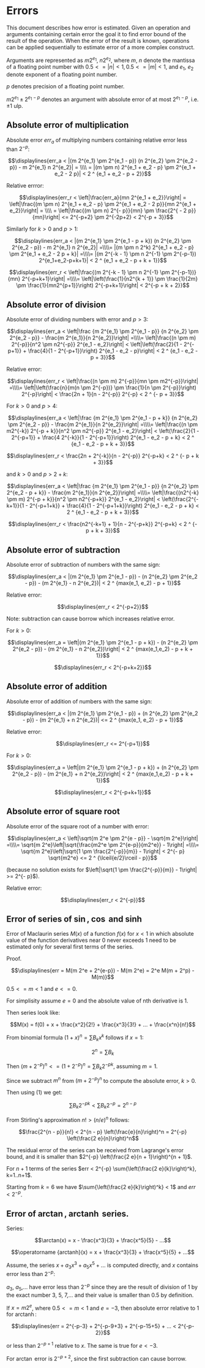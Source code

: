 # Errors

This document describes how error is estimated. Given an operation and arguments containing certain error the goal it to find error bound of the result of the operation. When the error of the result is known, operations can be applied sequentially to estimate error of a more complex construct.

Arguments are represented as $m2^{e_1}$, $n2^{e_2}$, where $m$, $n$ denote the mantissa of a floating point number with $0.5 <= |n| < 1, 0.5 <= |m| < 1$, and $e_1$, $e_2$ denote exponent of a floating point number.

$p$ denotes precision of a floating point number.

$m 2^{e_1} \pm 2^{e_1 - p}$ denotes an argument with absolute error of at most $2^{e_1-p}$, i.e. $\pm1$ ulp.

## Absolute error of multiplication

Absolute error $err_a$ of multiplying numbers containing relative error less than $2^{-p}$:

$$\displaylines{err_a < |(m 2^{e_1} \pm 2^{e_1 - p}) (n 2^{e_2} \pm 2^{e_2 - p}) - m 2^{e_1} n 2^{e_2}| = \\\\ = |(m \pm n) 2^{e_1 + e_2 - p} \pm 2^{e_1 + e_2 - 2 p}| < 2 ^ {e_1 + e_2 - p + 2}}$$

Relative errror:

$$\displaylines{err_r < \left|\frac{err_a}{mn 2^{e_1 + e_2}}\right| = \left|\frac{(m \pm n) 2^{e_1 + e_2 - p} \pm 2^{e_1 + e_2 - 2 p}}{mn 2^{e_1 + e_2}}\right| = \\\\ = \left|\frac{(m \pm n) 2^{- p}}{mn} \pm \frac{2^{ - 2 p}}{mn}\right| <= 2^{-p+2} \pm 2^{-2p+2} < 2^{-p + 3}}$$

Similarly for $k > 0$ and $p > 1$:

$$\displaylines{err_a < |(m 2^{e_1} \pm 2^{e_1 - p + k}) (n 2^{e_2} \pm 2^{e_2 - p}) - m 2^{e_1} n 2^{e_2}| =\\\\= |(m \pm n 2^k) 2^{e_1 + e_2 - p} \pm 2^{e_1 + e_2 - 2 p + k}| =\\\\= |(m 2^{-k - 1} \pm n 2^{-1} \pm 2^{-p-1}) 2^{e_1+e_2-p+k+1}| < 2 ^ {e_1 + e_2 - p + k + 1}}$$

$$\displaylines{err_r < \left|\frac{(m 2^{-k - 1} \pm n 2^{-1} \pm 2^{-p-1})}{mn} 2^{-p+k+1}\right| =\\\\= \left|\left(\frac{1}{n2^{k + 1}} \pm \frac{1}{2m} \pm \frac{1}{mn2^{p+1}}\right) 2^{-p+k+1}\right| < 2^{-p + k + 2}}$$


## Absolute error of division

Absolute error of dividing numbers with error and $p > 3$:

$$\displaylines{err_a < \left|\frac {m 2^{e_1} \pm 2^{e_1 - p}} {n 2^{e_2} \pm 2^{e_2 - p}} - \frac{m 2^{e_1}}{n 2^{e_2}}\right| =\\\\= \left|\frac{(n \pm m) 2^{-p}}{n^2 \pm n2^{-p}} 2^{e_1 - e_2}\right| < \left|\left(\frac{2}{1 - 2^{-p+1}} + \frac{4}{1 - 2^{-p+1}}\right) 2^{e_1 - e_2 - p}\right| < 2 ^ {e_1 - e_2 - p + 3}}$$

Relative error:

$$\displaylines{err_r < \left|\frac{(n \pm m) 2^{-p}}{mn \pm m2^{-p}}\right| =\\\\= \left|\left(\frac{n}{m(n \pm 2^{-p})} \pm \frac{1}{n \pm 2^{-p}}\right) 2^{-p}\right| < \frac{2n + 1}{n - 2^{-p}} 2^{-p} < 2 ^ {- p + 3}}$$


For $k > 0$ and $p > 4$:

$$\displaylines{err_a < \left|\frac {m 2^{e_1} \pm 2^{e_1 - p + k}} {n 2^{e_2} \pm 2^{e_2 - p}} - \frac{m 2^{e_1}}{n 2^{e_2}}\right| =\\\\= \left|\frac{(n \pm m2^{-k}) 2^{-p + k}}{n^2 \pm n2^{-p}} 2^{e_1 - e_2}\right| < \left(\frac{2}{1 - 2^{-p+1}} + \frac{4 2^{-k}}{1 - 2^{-p+1}}\right) 2^{e_1 - e_2 - p + k} < 2 ^ {e_1 - e_2 - p + k + 3}}$$

$$\displaylines{err_r < \frac{2n + 2^{-k}}{n - 2^{-p}} 2^{-p+k} < 2 ^ {- p + k + 3}}$$

and $k > 0$ and $p > 2 + k$:

$$\displaylines{err_a < \left|\frac {m 2^{e_1} \pm 2^{e_1 - p}} {n 2^{e_2} \pm 2^{e_2 - p + k}} - \frac{m 2^{e_1}}{n 2^{e_2}}\right| =\\\\= \left|\frac{(n2^{-k} \pm m) 2^{-p + k}}{n^2 \pm n2^{-p+k}} 2^{e_1 - e_2}\right| < \left(\frac{2^{-k+1}}{1 - 2^{-p+1+k}} + \frac{4}{1 - 2^{-p+1+k}}\right) 2^{e_1 - e_2 - p + k} < 2 ^ {e_1 - e_2 - p + k + 3}}$$

$$\displaylines{err_r < \frac{n2^{-k+1} + 1}{n - 2^{-p+k}} 2^{-p+k} < 2 ^ {- p + k + 3}}$$

## Absolute error of subtraction

Absolute error of subtraction of numbers with the same sign:

$$\displaylines{err_a < |(m 2^{e_1} \pm 2^{e_1 - p}) - (n 2^{e_2} \pm 2^{e_2 - p}) - (m 2^{e_1} - n 2^{e_2})| < 2 ^ {max(e_1, e_2) - p + 1}}$$

Relative error:

$$\displaylines{err_r < 2^{-p+2}}$$

Note: subtraction can cause borrow which increases relative error.

For $k > 0$:

$$\displaylines{err_a = \left|(m 2^{e_1} \pm 2^{e_1 - p + k}) - (n 2^{e_2} \pm 2^{e_2 - p}) - (m 2^{e_1} - n 2^{e_2})\right| < 2 ^ {max(e_1,e_2) - p + k + 1}}$$

$$\displaylines{err_r < 2^{-p+k+2}}$$

## Absolute error of addition

Absolute error of addition of numbers with the same sign:

$$\displaylines{err_a < |(m 2^{e_1} \pm 2^{e_1 - p}) + (n 2^{e_2} \pm 2^{e_2 - p}) - (m 2^{e_1} + n 2^{e_2})| <= 2 ^ {max(e_1, e_2) - p + 1}}$$

Relative error:

$$\displaylines{err_r <= 2^{-p+1}}$$

For $k > 0$:

$$\displaylines{err_a = \left|(m 2^{e_1} \pm 2^{e_1 - p + k}) + (n 2^{e_2} \pm 2^{e_2 - p}) - (m 2^{e_1} + n 2^{e_2})\right| < 2 ^ {max(e_1,e_2) - p + k + 1}}$$

$$\displaylines{err_r < 2^{-p+k+1}}$$


## Absolute error of square root

Absolute error of the square root of a number with error:

$$\displaylines{err_a < \left|\sqrt{m 2^e \pm 2^{e - p}} - \sqrt{m 2^e}\right| =\\\\= \sqrt{m 2^e}\left|\sqrt{\frac{m2^e \pm 2^{e-p}}{m2^e}} - 1\right| =\\\\= \sqrt{m 2^e}\left|\sqrt{1 \pm \frac{2^{-p}}{m}} - 1\right| < 2^{- p} \sqrt{m2^e} <= 2 ^ {\lceil{e/2}\rceil - p}}$$

(because no solution exists for $\left|\sqrt{1 \pm \frac{2^{-p}}{m}} - 1\right| >= 2^{- p}$).

Relative error:

$$\displaylines{err_r < 2^{-p}}$$

## Error of series of $\sin$, $\cos$ and $\sinh$

Error of Maclaurin series $M(x)$ of a function $f(x)$ for $x < 1$ in which absolute value of the function derivatives near 0 never exceeds 1 need to be estimated only for several first terms of the series.

Proof.

$$\displaylines{err = M(m 2^e + 2^{e-p}) - M(m 2^e) = 2^e M(m + 2^p) - M(m)}$$

$0.5 <= m < 1$ and $e <= 0$.

For simplisity assume $e = 0$ and the absolute value of nth derivative is 1.

Then series look like:

$$M(x) = f(0) + x + \frac{x^2}{2!} + \frac{x^3}{3!} + ... + \frac{x^n}{n!}$$

From binomial formula $(1 + x)^n = \sum{B_k x^k}$ follows if $x = 1$:

$$2^n = \sum{B_k}\tag{1}$$

Then $(m + 2^{-p})^n <= (1 + 2^{-p})^n = \sum{B_k 2^{-p k}}$, assuming $m = 1$.

Since we subtract $m^n$ from $(m + 2^{-p})^n$ to compute the absolute error, $k > 0$.

Then using (1) we get:

$$\sum{B_k 2^{-p k}} < \sum{B_k 2^{-p}} = 2^{n - p}$$

From Stirling's approximation $n! > (n/e) ^ n$ 
follows:

$$\frac{2^{n - p}}{n!} < 2^{n - p} \left(\frac{e}{n}\right)^n = 2^{-p} \left(\frac{2 e}{n}\right)^n$$

The residual error of the series can be received from Lagrange's error bound,
and it is smaller than $2^{-p} \left(\frac{2 e}{n + 1}\right)^{n + 1}$.

For $n+1$ terms of the series $err < 2^{-p} \sum{\left(\frac{2 e}{k}\right)^k}, k=1..n+1$.

Starting from $k = 6$ we have $\sum{\left(\frac{2 e}{k}\right)^k} < 1$ and $err < 2^{-p}$.

## Error of $\arctan$, $\operatorname {arctanh}$ series.

Series:

$$\arctan(x) = x - \frac{x^3}{3} + \frac{x^5}{5} - ...$$
 
$$\operatorname {arctanh}(x) = x + \frac{x^3}{3} + \frac{x^5}{5} + ...$$

Assume, the series $x + a_3 x^3 + a_5 x^5 + ...$ is computed directly, and $x$ contains error less than $2^{-p}$:

$a_3$, $a_5$,... have error less than $2^{-p}$ since they are the result of division of 1 by the exact number 3, 5, 7,... 
and their value is smaller than 0.5 by definition.

If $x = m 2^e$, where $0.5 <= m < 1$ and $e = -3$, then absolute error relative to 1 for $\operatorname {arctanh}$:

$$\displaylines{err = 2^{-p-3} + 2^{-p-9+3} + 2^{-p-15+5} + ... < 2^{-p-2}}$$

or less than $2^{-p+1}$ relative to $x$. The same is true for $e < -3$.

For $\arctan$ error is $2^{-p+2}$, since the first subtraction can cause borrow.

